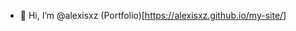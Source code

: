 - 👋 Hi, I’m @alexisxz
(Portfolio)[https://alexisxz.github.io/my-site/]

<!---
alexisxz/alexisxz is a ✨ special ✨ repository because its `README.md` (this file) appears on your GitHub profile.
You can click the Preview link to take a look at your changes.
--->
